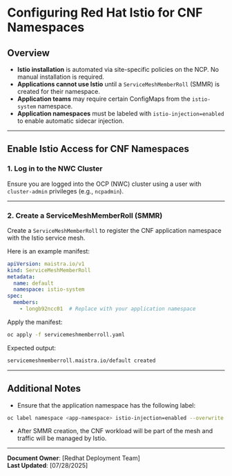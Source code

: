 # Configuring Red Hat Istio for CNF Namespaces

## Overview

- **Istio installation** is automated via site-specific policies on the NCP. No manual installation is required.
- **Applications cannot use Istio** until a `ServiceMeshMemberRoll` (SMMR) is created for their namespace.
- **Application teams** may require certain ConfigMaps from the `istio-system` namespace.
- **Application namespaces** must be labeled with `istio-injection=enabled` to enable automatic sidecar injection.

---

## Enable Istio Access for CNF Namespaces

### 1. Log in to the NWC Cluster

Ensure you are logged into the OCP (NWC) cluster using a user with `cluster-admin` privileges (e.g., `ncpadmin`).

---

### 2. Create a ServiceMeshMemberRoll (SMMR)

Create a `ServiceMeshMemberRoll` to register the CNF application namespace with the Istio service mesh.

Here is an example manifest:

```yaml
apiVersion: maistra.io/v1
kind: ServiceMeshMemberRoll
metadata:
  name: default
  namespace: istio-system
spec:
  members:
    - longb92ncc01  # Replace with your application namespace
```

Apply the manifest:

```bash
oc apply -f servicemeshmemberroll.yaml
```

Expected output:

```bash
servicemeshmemberroll.maistra.io/default created
```

---

## Additional Notes

- Ensure that the application namespace has the following label:

```bash
oc label namespace <app-namespace> istio-injection=enabled --overwrite
```

- After SMMR creation, the CNF workload will be part of the mesh and traffic will be managed by Istio.

---

**Document Owner**: [Redhat Deployment Team]  
**Last Updated**: [07/28/2025]

